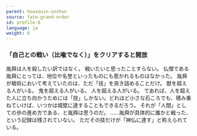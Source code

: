 ```yaml
---
parent: houzouin-inshun
source: fate-grand-order
id: profile-6
language: ja
weight: 6
---
```


### 「自己との戦い（比喩でなく）」をクリアすると開放

胤舜は人を殺したい訳ではなく。
戦いたいと思ったことすらない。
仏僧である胤舜にとっては、地位や名誉といったものにも惹かれるものはなかった。
胤舜が槍術において考えていたのは、ただ「技」を突き詰めることだけ。
獣を超える人がいる。
鬼を超える人がいる。
人を超える人がいる。
であれば、人を超えた人に立ち向かうためには「技」しかない。どれほど小さな石ころでも、積み重ねていけば、いつかは城壁に達することもできるだろう。
それが「人間」としての歩の進め方である、と胤舜は思うのだ。
……胤舜が具体的に誰かと戦った、という記録は残されていない。
ただその技だけが「神仏に達す」と称えられている。
